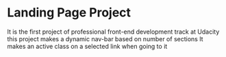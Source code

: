 # Landing Page Project
It is the first project of professional front-end development track at Udacity 
this project makes a dynamic nav-bar based on number of sections 
It makes an active class on a selected link when going to it 
